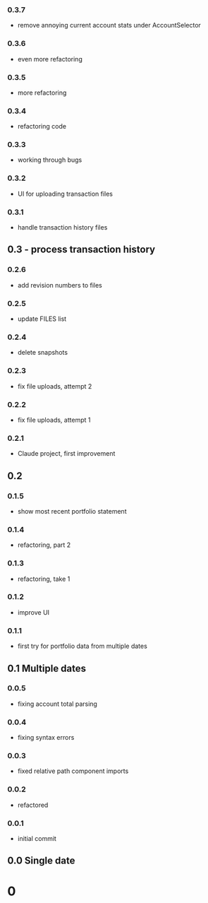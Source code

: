 ### 0.3.7

- remove annoying current account stats under AccountSelector

### 0.3.6

- even more refactoring

### 0.3.5

- more refactoring

### 0.3.4

- refactoring code

### 0.3.3

- working through bugs

### 0.3.2

- UI for uploading transaction files

### 0.3.1

- handle transaction history files

## 0.3 - process transaction history

### 0.2.6

- add revision numbers to files

### 0.2.5

- update FILES list

### 0.2.4

- delete snapshots

### 0.2.3

- fix file uploads, attempt 2

### 0.2.2

- fix file uploads, attempt 1

### 0.2.1

- Claude project, first improvement

## 0.2

### 0.1.5

- show most recent portfolio statement

### 0.1.4

- refactoring, part 2

### 0.1.3

- refactoring, take 1

### 0.1.2

- improve UI

### 0.1.1

- first try for portfolio data from multiple dates

## 0.1 Multiple dates

### 0.0.5

- fixing account total parsing

### 0.0.4

- fixing syntax errors

### 0.0.3

- fixed relative path component imports

### 0.0.2

- refactored

### 0.0.1

- initial commit

## 0.0 Single date

# 0